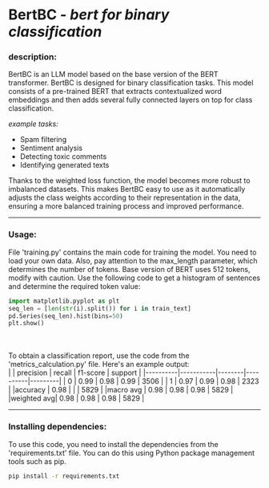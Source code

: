 # BertBC - _bert for binary classification_
### description:
BertBC is an LLM model based on the base version of the BERT transformer. BertBC is designed for binary classification tasks. This model consists of a pre-trained BERT that extracts contextualized word embeddings and then adds several fully connected layers on top for class classification.

_example tasks:_
- Spam filtering
- Sentiment analysis
- Detecting toxic comments
- Identifying generated texts

Thanks to the weighted loss function, the model becomes more robust to imbalanced datasets. This makes BertBC easy to use as it automatically adjusts the class weights according to their representation in the data, ensuring a more balanced training process and improved performance.
___
### Usage:
File 'training.py' contains the main code for training the model. You need to load your own data. Also, pay attention to the max_length parameter, which determines the number of tokens. Base version of BERT uses 512 tokens, modify with caution. Use the following code to get a histogram of sentences and determine the required token value:
```python
import matplotlib.pyplot as plt
seq_len = [len(str(i).split()) for i in train_text]
pd.Series(seq_len).hist(bins=50)
plt.show()
```
   
   
<br><br>To obtain a classification report, use the code from the 'metrics_calculation.py' file. Here's an example output:<br>
|          | precision | recall | f1-score | support |
|----------|-----------|--------|----------|---------|
|    0     |    0.99   |  0.98  |   0.99   |   3506  |
|    1     |    0.97   |  0.99  |   0.98   |   2323  |
|accuracy  |    0.98   |        |          |   5829  |
|macro avg |    0.98   |  0.98  |   0.98   |   5829  |
|weighted avg| 0.98   |  0.98  |   0.98   |   5829  |
___
### Installing dependencies:
To use this code, you need to install the dependencies from the 'requirements.txt' file. You can do this using Python package management tools such as pip.
```bash
pip install -r requirements.txt
```
